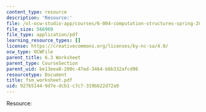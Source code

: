 ```yaml
---
content_type: resource
description: 'Resource:'
file: /ol-ocw-studio-app/courses/6-004-computation-structures-spring-2017/927b51449d7edcb1c7c7319bb22d72a9_fsm_worksheet.pdf
file_size: 566969
file_type: application/pdf
learning_resource_types: []
license: https://creativecommons.org/licenses/by-nc-sa/4.0/
ocw_type: OCWFile
parent_title: 6.3 Worksheet
parent_type: CourseSection
parent_uid: be13eea8-200c-47ed-3464-b6b332afcd96
resourcetype: Document
title: fsm_worksheet.pdf
uid: 927b5144-9d7e-dcb1-c7c7-319bb22d72a9
---
```

Resource:
